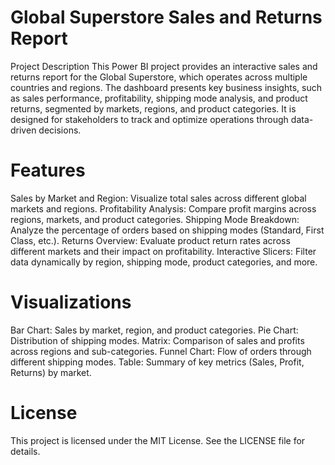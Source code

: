 # Global Superstore Sales and Returns Report
Project Description
This Power BI project provides an interactive sales and returns report for the Global Superstore, which operates across multiple countries and regions. The dashboard presents key business insights, such as sales performance, profitability, shipping mode analysis, and product returns, segmented by markets, regions, and product categories. It is designed for stakeholders to track and optimize operations through data-driven decisions.
# Features
Sales by Market and Region: Visualize total sales across different global markets and regions.
Profitability Analysis: Compare profit margins across regions, markets, and product categories.
Shipping Mode Breakdown: Analyze the percentage of orders based on shipping modes (Standard, First Class, etc.).
Returns Overview: Evaluate product return rates across different markets and their impact on profitability.
Interactive Slicers: Filter data dynamically by region, shipping mode, product categories, and more.

# Visualizations
Bar Chart: Sales by market, region, and product categories.
Pie Chart: Distribution of shipping modes.
Matrix: Comparison of sales and profits across regions and sub-categories.
Funnel Chart: Flow of orders through different shipping modes.
Table: Summary of key metrics (Sales, Profit, Returns) by market.

# License
This project is licensed under the MIT License. See the LICENSE file for details.
